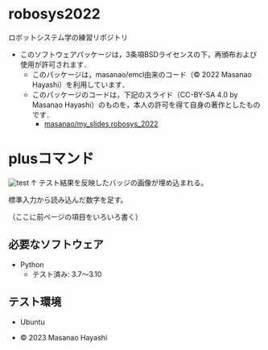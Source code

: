 # robosys2022
ロボットシステム学の練習リポジトリ

* このソフトウェアパッケージは，3条項BSDライセンスの下，再頒布および使用が許可されます．
  * このパッケージは，masanao/emcl由来のコード（© 2022 Masanao Hayashi）を利用しています．
  * このパッケージのコードは，下記のスライド（CC-BY-SA 4.0 by Masanao Hayashi）のものを，本人の許可を得て自身の著作としたものです．
      * [masanao/my_slides robosys_2022](https://github.com/masanao/my_slides/tree/master/robosys_2022)
# plusコマンド
![test](https://github.com/masanao/robosys2022/actions/workflows/test.yml/badge.svg)
↑ テスト結果を反映したバッジの画像が埋め込まれる。

標準入力から読み込んだ数字を足す。

（ここに前ページの項目をいろいろ書く）

## 必要なソフトウェア
* Python
  * テスト済み: 3.7〜3.10

## テスト環境
* Ubuntu 



 * © 2023 Masanao Hayashi 
